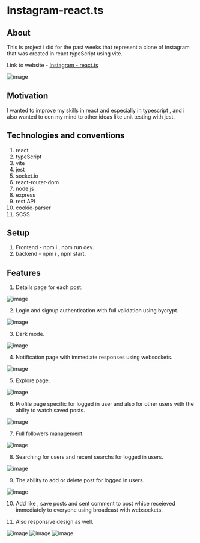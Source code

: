 # Instagram-react.ts
## About
This is project i did for the past weeks that represent a clone of instagram that was created in react typeScript
using vite. 

Link to website - [Instagram - react.ts](https://instagram-react-ts.onrender.com/#/) 

![image](https://user-images.githubusercontent.com/114091759/224860324-80deecf0-a402-404e-baf1-e48143bfb5b0.png)

## Motivation
I wanted to improve my skills in react and especially in typescript , and i also wanted to
oen my mind to other ideas like unit testing with jest.

## Technologies and conventions
1. react
2. typeScript
3. vite
4. jest
5. socket.io
6. react-router-dom
7. node.js
8. express
9. rest API
10. cookie-parser
11. SCSS

## Setup
1. Frontend - npm i , npm run dev.
2. backend - npm i , npm start.

## Features
1. Details page for each post.

![image](https://user-images.githubusercontent.com/114091759/224860590-c853a754-3fbb-46cf-9fc0-8e8f96f3f7a8.png)

2. Login and signup authentication with full validation using bycrypt.

![image](https://user-images.githubusercontent.com/114091759/224860865-16f61fd4-404f-4b66-91a8-999074984161.png)

3. Dark mode.

![image](https://user-images.githubusercontent.com/114091759/224860982-108d822f-85a9-4623-9dc1-5330012eaf0e.png)

4. Notification page with immediate responses using websockets.

![image](https://user-images.githubusercontent.com/114091759/224861152-c7d5a5a9-963c-40c0-bb2b-681e91b510af.png)

5. Explore page.

![image](https://user-images.githubusercontent.com/114091759/224861375-9d58fd4b-2d3a-459f-9fe0-5982060f1048.png)

6.  Profile page specific for logged in user and also for other users with the abilty to watch saved posts.

![image](https://user-images.githubusercontent.com/114091759/224861810-b0cfbf5c-f90f-49b2-97e9-5c9890c23866.png)

7. Full followers management.

![image](https://user-images.githubusercontent.com/114091759/224861971-5f4c9611-f20c-40ee-b13e-805c667f4072.png)

8. Searching for users and recent searchs for logged in users.

![image](https://user-images.githubusercontent.com/114091759/224862099-1611a386-aaf7-4c29-84e7-f99fbd393bb4.png)

9. The ability to add or delete post for logged in users.

![image](https://user-images.githubusercontent.com/114091759/224862348-86c9fe0a-dedc-41e5-aa4e-5d2bd0deb2fa.png)

10. Add like , save posts and sent comment to post whice receieved immediately to everyone using broadcast with websockets.

11. Also responsive design as well.

![image](https://user-images.githubusercontent.com/114091759/224862765-6218995f-b392-4cc4-9348-20bf57457139.png)
![image](https://user-images.githubusercontent.com/114091759/224862851-05ef6566-606a-4e59-b620-a955cd2ffb4f.png)
![image](https://user-images.githubusercontent.com/114091759/224862933-33edc5ce-f9e0-426b-afa0-86fdfb8d0917.png)






